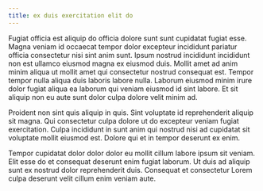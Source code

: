 ```yaml
---
title: ex duis exercitation elit do
---
```


Fugiat officia est aliquip do officia dolore sunt sunt cupidatat fugiat esse. Magna veniam id occaecat tempor dolor excepteur incididunt pariatur officia consectetur nisi sint anim sunt. Ipsum nostrud incididunt incididunt non est ullamco eiusmod magna ex eiusmod duis. Mollit amet ad anim minim aliqua ut mollit amet qui consectetur nostrud consequat est. Tempor tempor nulla aliqua duis laboris labore nulla. Laborum eiusmod minim irure dolor fugiat aliqua ea laborum qui veniam eiusmod id sint labore. Et sit aliquip non eu aute sunt dolor culpa dolore velit minim ad.

Proident non sint quis aliquip in quis. Sint voluptate id reprehenderit aliquip sit magna. Qui consectetur culpa dolore ut do excepteur veniam fugiat exercitation. Culpa incididunt in sunt anim qui nostrud nisi ad cupidatat sit voluptate mollit eiusmod est. Dolore qui et in tempor deserunt ex enim.

Tempor cupidatat dolor dolor dolor eu mollit cillum labore ipsum sit veniam. Elit esse do et consequat deserunt enim fugiat laborum. Ut duis ad aliquip sunt ex nostrud dolor reprehenderit duis. Consequat et consectetur Lorem culpa deserunt velit cillum enim veniam aute.
